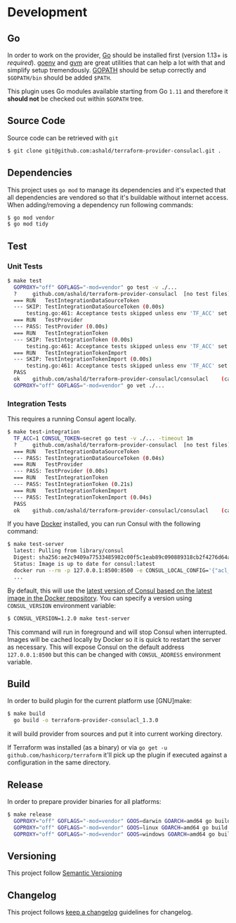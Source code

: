 # Development

## Go

In order to work on the provider, [Go](http://www.golang.org) should be installed first (version 1.13+ is *required*).
[goenv](https://github.com/syndbg/goenv) and [gvm](https://github.com/moovweb/gvm) are great utilities that can help a
lot with that and simplify setup tremendously. 
[GOPATH](http://golang.org/doc/code.html#GOPATH) should be setup correctly and `$GOPATH/bin` should be
added `$PATH`.

This plugin uses Go modules available starting from Go `1.11` and therefore it **should not** be checked out within `$GOPATH` tree.

## Source Code

Source code can be retrieved with `git`
```bash
$ git clone git@github.com:ashald/terraform-provider-consulacl.git .
```

## Dependencies

This project uses `go mod` to manage its dependencies and it's expected that all dependencies are vendored so that
it's buildable without internet access. When adding/removing a dependency run following commands:
```bash
$ go mod vendor
$ go mod tidy
```

## Test

### Unit Tests

```bash
$ make test
  GOPROXY="off" GOFLAGS="-mod=vendor" go test -v ./...
  ?   	github.com/ashald/terraform-provider-consulacl	[no test files]
  === RUN   TestIntegrationDataSourceToken
  --- SKIP: TestIntegrationDataSourceToken (0.00s)
      testing.go:461: Acceptance tests skipped unless env 'TF_ACC' set
  === RUN   TestProvider
  --- PASS: TestProvider (0.00s)
  === RUN   TestIntegrationToken
  --- SKIP: TestIntegrationToken (0.00s)
      testing.go:461: Acceptance tests skipped unless env 'TF_ACC' set
  === RUN   TestIntegrationTokenImport
  --- SKIP: TestIntegrationTokenImport (0.00s)
      testing.go:461: Acceptance tests skipped unless env 'TF_ACC' set
  PASS
  ok  	github.com/ashald/terraform-provider-consulacl/consulacl	(cached)
  GOPROXY="off" GOFLAGS="-mod=vendor" go vet ./...
```

### Integration Tests

This requires a running Consul agent locally.

```bash
$ make test-integration
  TF_ACC=1 CONSUL_TOKEN=secret go test -v ./... -timeout 1m
  ?   	github.com/ashald/terraform-provider-consulacl	[no test files]
  === RUN   TestIntegrationDataSourceToken
  --- PASS: TestIntegrationDataSourceToken (0.04s)
  === RUN   TestProvider
  --- PASS: TestProvider (0.00s)
  === RUN   TestIntegrationToken
  --- PASS: TestIntegrationToken (0.21s)
  === RUN   TestIntegrationTokenImport
  --- PASS: TestIntegrationTokenImport (0.04s)
  PASS
  ok  	github.com/ashald/terraform-provider-consulacl/consulacl	(cached)
```

If you have [Docker](https://docs.docker.com/install/) installed, you can run Consul with the following command:
```bash
$ make test-server
  latest: Pulling from library/consul
  Digest: sha256:ae2c9409a77533485982c00f5c1eab89c090889318cb2f4276d64a7d125f83f8
  Status: Image is up to date for consul:latest
  docker run --rm -p 127.0.0.1:8500:8500 -e CONSUL_LOCAL_CONFIG='{"acl_datacenter": "dc1", "acl_master_token": "secret", "bootstrap_expect": 1, "server": true, "ui": true}' 'consul:latest'
  ...
```

By default, this will use the
[latest version of Consul based on the latest image in the Docker repository](https://hub.docker.com/_/consul/).
You can specify a version using `CONSUL_VERSION` environment variable:
```bash
$ CONSUL_VERSION=1.2.0 make test-server
```

This command will run in foreground and will stop Consul when interrupted.
Images will be cached locally by Docker so it is quick to restart the server as necessary.
This will expose Consul on the default address `127.0.0.1:8500` but this can be changed with `CONSUL_ADDRESS`
environment variable.

## Build
In order to build plugin for the current platform use [GNU]make:
```bash
$ make build
  go build -o terraform-provider-consulacl_1.3.0

```

it will build provider from sources and put it into current working directory.

If Terraform was installed (as a binary) or via `go get -u github.com/hashicorp/terraform` it'll pick up the plugin if 
executed against a configuration in the same directory.

## Release

In order to prepare provider binaries for all platforms:
```bash
$ make release
  GOPROXY="off" GOFLAGS="-mod=vendor" GOOS=darwin GOARCH=amd64 go build -o './release/terraform-provider-consulacl_v1.4.0-darwin-amd64'
  GOPROXY="off" GOFLAGS="-mod=vendor" GOOS=linux GOARCH=amd64 go build -o './release/terraform-provider-consulacl_v1.4.0-linux-amd64'
  GOPROXY="off" GOFLAGS="-mod=vendor" GOOS=windows GOARCH=amd64 go build -o './release/terraform-provider-consulacl_v1.4.0-windows-amd64'
```

## Versioning

This project follow [Semantic Versioning](https://semver.org/)

## Changelog

This project follows [keep a changelog](https://keepachangelog.com/en/1.0.0/) guidelines for changelog.
